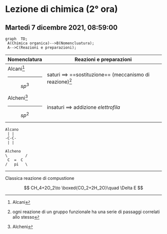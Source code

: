 # Lezione di chimica (2° ora)
## Martedì 7 dicembre 2021, 08:59:00


```mermaid
graph  TD;  
 A(Chimica organica)-->B(Nomencluatura);  
 A-->C(Reazioni e preparazioni);  
```

|Nomenclatura|Reazioni e preparazioni|
|---|---|
|Alcani[^1] <hr />$$sp^3$$|saturi $\implies$ ==sostituzione== (meccanismo di reazione)[^2]|
|Alcheni[^3]<hr />$$sp^2$$|insaturi $\implies$ addizione _elettrofila_

[^1]:Alcani
``` 
Alcano
 | |
-C-C-
 | |
 ``` 

[^3]:Alcheni
``` 
Alcheno
\        /
 C  =  C 
/   pi   \
```
[^2]: ogni reazione di un gruppo funzionale ha una serie di passaggi correlati allo stesso
---
Classica reazione di compustione


$$
CH_4+2O_2\to \boxed{CO_2+2H_2O}\quad \Delta E
$$



<!--stackedit_data:
eyJoaXN0b3J5IjpbLTEzNzI2ODA2MjBdfQ==
-->